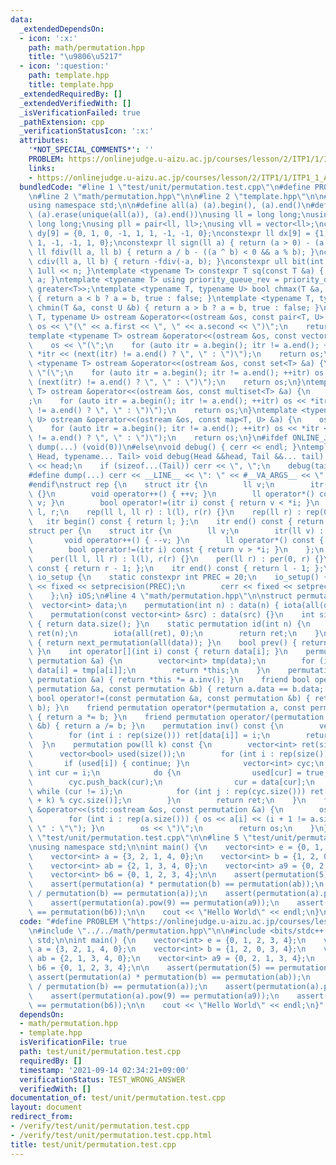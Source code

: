 ```yaml
---
data:
  _extendedDependsOn:
  - icon: ':x:'
    path: math/permutation.hpp
    title: "\u9806\u5217"
  - icon: ':question:'
    path: template.hpp
    title: template.hpp
  _extendedRequiredBy: []
  _extendedVerifiedWith: []
  _isVerificationFailed: true
  _pathExtension: cpp
  _verificationStatusIcon: ':x:'
  attributes:
    '*NOT_SPECIAL_COMMENTS*': ''
    PROBLEM: https://onlinejudge.u-aizu.ac.jp/courses/lesson/2/ITP1/1/ITP1_1_A
    links:
    - https://onlinejudge.u-aizu.ac.jp/courses/lesson/2/ITP1/1/ITP1_1_A
  bundledCode: "#line 1 \"test/unit/permutation.test.cpp\"\n#define PROBLEM \"https://onlinejudge.u-aizu.ac.jp/courses/lesson/2/ITP1/1/ITP1_1_A\"\
    \n#line 2 \"math/permutation.hpp\"\n\n#line 2 \"template.hpp\"\n\n#include <bits/stdc++.h>\n\
    using namespace std;\n\n#define all(a) (a).begin(), (a).end()\n#define uniq(a)\
    \ (a).erase(unique(all(a)), (a).end())\nusing ll = long long;\nusing ull = unsigned\
    \ long long;\nusing pll = pair<ll, ll>;\nusing vll = vector<ll>;\nconstexpr ll\
    \ dy[9] = {0, 1, 0, -1, 1, 1, -1, -1, 0};\nconstexpr ll dx[9] = {1, 0, -1, 0,\
    \ 1, -1, -1, 1, 0};\nconstexpr ll sign(ll a) { return (a > 0) - (a < 0); }\nconstexpr\
    \ ll fdiv(ll a, ll b) { return a / b - ((a ^ b) < 0 && a % b); }\nconstexpr ll\
    \ cdiv(ll a, ll b) { return -fdiv(-a, b); }\nconstexpr ull bit(int n) { return\
    \ 1ull << n; }\ntemplate <typename T> constexpr T sq(const T &a) { return a *\
    \ a; }\ntemplate <typename T> using priority_queue_rev = priority_queue<T, vector<T>,\
    \ greater<T>>;\ntemplate <typename T, typename U> bool chmax(T &a, const U &b)\
    \ { return a < b ? a = b, true : false; }\ntemplate <typename T, typename U> bool\
    \ chmin(T &a, const U &b) { return a > b ? a = b, true : false; }\ntemplate <typename\
    \ T, typename U> ostream &operator<<(ostream &os, const pair<T, U> &a) {\n   \
    \ os << \"(\" << a.first << \", \" << a.second << \")\";\n    return os;\n}\n\
    template <typename T> ostream &operator<<(ostream &os, const vector<T> &a) {\n\
    \    os << \"(\";\n    for (auto itr = a.begin(); itr != a.end(); ++itr) os <<\
    \ *itr << (next(itr) != a.end() ? \", \" : \")\");\n    return os;\n}\ntemplate\
    \ <typename T> ostream &operator<<(ostream &os, const set<T> &a) {\n    os <<\
    \ \"(\";\n    for (auto itr = a.begin(); itr != a.end(); ++itr) os << *itr <<\
    \ (next(itr) != a.end() ? \", \" : \")\");\n    return os;\n}\ntemplate <typename\
    \ T> ostream &operator<<(ostream &os, const multiset<T> &a) {\n    os << \"(\"\
    ;\n    for (auto itr = a.begin(); itr != a.end(); ++itr) os << *itr << (next(itr)\
    \ != a.end() ? \", \" : \")\");\n    return os;\n}\ntemplate <typename T, typename\
    \ U> ostream &operator<<(ostream &os, const map<T, U> &a) {\n    os << \"(\";\n\
    \    for (auto itr = a.begin(); itr != a.end(); ++itr) os << *itr << (next(itr)\
    \ != a.end() ? \", \" : \")\");\n    return os;\n}\n#ifdef ONLINE_JUDGE\n#define\
    \ dump(...) (void(0))\n#else\nvoid debug() { cerr << endl; }\ntemplate <typename\
    \ Head, typename... Tail> void debug(Head &&head, Tail &&... tail) {\n    cerr\
    \ << head;\n    if (sizeof...(Tail)) cerr << \", \";\n    debug(tail...);\n}\n\
    #define dump(...) cerr << __LINE__ << \": \" << #__VA_ARGS__ << \" = \", debug(__VA_ARGS__)\n\
    #endif\nstruct rep {\n    struct itr {\n        ll v;\n        itr(ll v) : v(v)\
    \ {}\n        void operator++() { ++v; }\n        ll operator*() const { return\
    \ v; }\n        bool operator!=(itr i) const { return v < *i; }\n    };\n    ll\
    \ l, r;\n    rep(ll l, ll r) : l(l), r(r) {}\n    rep(ll r) : rep(0, r) {}\n \
    \   itr begin() const { return l; };\n    itr end() const { return r; };\n};\n\
    struct per {\n    struct itr {\n        ll v;\n        itr(ll v) : v(v) {}\n \
    \       void operator++() { --v; }\n        ll operator*() const { return v; }\n\
    \        bool operator!=(itr i) const { return v > *i; }\n    };\n    ll l, r;\n\
    \    per(ll l, ll r) : l(l), r(r) {}\n    per(ll r) : per(0, r) {}\n    itr begin()\
    \ const { return r - 1; };\n    itr end() const { return l - 1; };\n};\nstruct\
    \ io_setup {\n    static constexpr int PREC = 20;\n    io_setup() {\n        cout\
    \ << fixed << setprecision(PREC);\n        cerr << fixed << setprecision(PREC);\n\
    \    };\n} iOS;\n#line 4 \"math/permutation.hpp\"\n\nstruct permutation {\n  \
    \  vector<int> data;\n    permutation(int n) : data(n) { iota(all(data), 0); }\n\
    \    permutation(const vector<int> &src) : data(src) {}\n    int size() const\
    \ { return data.size(); }\n    static permutation id(int n) {\n        vector<int>\
    \ ret(n);\n        iota(all(ret), 0);\n        return ret;\n    }\n    bool next()\
    \ { return next_permutation(all(data)); }\n    bool prev() { return prev_permutation(all(data));\
    \ }\n    int operator[](int i) const { return data[i]; }\n    permutation &operator*=(const\
    \ permutation &a) {\n        vector<int> tmp(data);\n        for (int i : rep(size()))\
    \ data[i] = tmp[a[i]];\n        return *this;\n    }\n    permutation &operator/=(const\
    \ permutation &a) { return *this *= a.inv(); }\n    friend bool operator==(const\
    \ permutation &a, const permutation &b) { return a.data == b.data; }\n    friend\
    \ bool operator!=(const permutation &a, const permutation &b) { return rel_ops::operator!=(a,\
    \ b); }\n    friend permutation operator*(permutation a, const permutation &b)\
    \ { return a *= b; }\n    friend permutation operator/(permutation a, const permutation\
    \ &b) { return a /= b; }\n    permutation inv() const {\n        vector<int> ret(size());\n\
    \        for (int i : rep(size())) ret[data[i]] = i;\n        return ret;\n  \
    \  }\n    permutation pow(ll k) const {\n        vector<int> ret(size());\n  \
    \      vector<bool> used(size());\n        for (int i : rep(size())) {\n     \
    \       if (used[i]) { continue; }\n            vector<int> cyc;\n           \
    \ int cur = i;\n            do {\n                used[cur] = true;\n        \
    \        cyc.push_back(cur);\n                cur = data[cur];\n            }\
    \ while (cur != i);\n            for (int j : rep(cyc.size())) ret[cyc[j]] = cyc[(j\
    \ + k) % cyc.size()];\n        }\n        return ret;\n    }\n    friend ostream\
    \ &operator<<(std::ostream &os, const permutation &a) {\n        os << \"(\";\n\
    \        for (int i : rep(a.size())) { os << a[i] << (i + 1 != a.size() ? \",\
    \ \" : \"\"); }\n        os << \")\";\n        return os;\n    }\n};\n#line 3\
    \ \"test/unit/permutation.test.cpp\"\n\n#line 5 \"test/unit/permutation.test.cpp\"\
    \nusing namespace std;\n\nint main() {\n    vector<int> e = {0, 1, 2, 3, 4};\n\
    \    vector<int> a = {3, 2, 1, 4, 0};\n    vector<int> b = {1, 2, 0, 3, 4};\n\
    \    vector<int> ab = {2, 1, 3, 4, 0};\n    vector<int> a9 = {0, 2, 1, 3, 4};\n\
    \    vector<int> b6 = {0, 1, 2, 3, 4};\n\n    assert(permutation(5) == permutation(e));\n\
    \    assert(permutation(a) * permutation(b) == permutation(ab));\n    assert(permutation(ab)\
    \ / permutation(b) == permutation(a));\n    assert(permutation(a).pow(0) == permutation(e));\n\
    \    assert(permutation(a).pow(9) == permutation(a9));\n    assert(permutation(b).pow(6)\
    \ == permutation(b6));\n\n    cout << \"Hello World\" << endl;\n}\n"
  code: "#define PROBLEM \"https://onlinejudge.u-aizu.ac.jp/courses/lesson/2/ITP1/1/ITP1_1_A\"\
    \n#include \"../../math/permutation.hpp\"\n\n#include <bits/stdc++.h>\nusing namespace\
    \ std;\n\nint main() {\n    vector<int> e = {0, 1, 2, 3, 4};\n    vector<int>\
    \ a = {3, 2, 1, 4, 0};\n    vector<int> b = {1, 2, 0, 3, 4};\n    vector<int>\
    \ ab = {2, 1, 3, 4, 0};\n    vector<int> a9 = {0, 2, 1, 3, 4};\n    vector<int>\
    \ b6 = {0, 1, 2, 3, 4};\n\n    assert(permutation(5) == permutation(e));\n   \
    \ assert(permutation(a) * permutation(b) == permutation(ab));\n    assert(permutation(ab)\
    \ / permutation(b) == permutation(a));\n    assert(permutation(a).pow(0) == permutation(e));\n\
    \    assert(permutation(a).pow(9) == permutation(a9));\n    assert(permutation(b).pow(6)\
    \ == permutation(b6));\n\n    cout << \"Hello World\" << endl;\n}"
  dependsOn:
  - math/permutation.hpp
  - template.hpp
  isVerificationFile: true
  path: test/unit/permutation.test.cpp
  requiredBy: []
  timestamp: '2021-09-14 02:34:21+09:00'
  verificationStatus: TEST_WRONG_ANSWER
  verifiedWith: []
documentation_of: test/unit/permutation.test.cpp
layout: document
redirect_from:
- /verify/test/unit/permutation.test.cpp
- /verify/test/unit/permutation.test.cpp.html
title: test/unit/permutation.test.cpp
---
```

